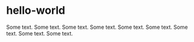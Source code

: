 # hello-world
Some text. Some text. Some text. Some text.
 Some text. Some text.
  Some text.
   Some text.
    Some text.
